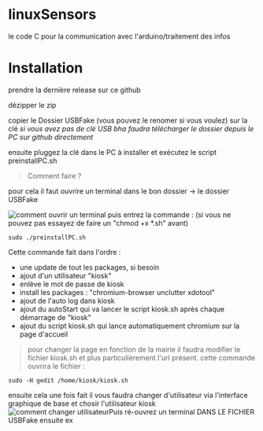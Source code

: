 
# linuxSensors
le code C pour la communication avec l'arduino/traitement des infos 
# Installation
prendre la dernière release sur ce github

dézipper le zip 

copier le Dossier USBFake (vous pouvez le renomer si vous voulez) sur la clé 
*si vous avez pas de clé USB bha faudra télécharger le dossier depuis le PC sur github directement*

ensuite pluggez la clé dans le PC à installer et exécutez le script preinstallPC.sh

> Comment faire ?

pour cela il faut ouvrire un terminal dans le bon dossier -> le dossier USBFake 

![comment ouvrir un terminal](https://i.ibb.co/3Rd97vB/tuto-linux.png)
puis entrez la commande : (si vous ne pouvez pas essayez de faire un "chmod +x *.sh" avant) 

    sudo ./preinstallPC.sh
Cette commande fait dans l'ordre :

 - une update de tout les packages, si besoin
 - ajout d'un utilisateur "kiosk"
 - enlève le mot de passe de kiosk
 - install les packages : "chromium-browser unclutter xdotool"
 - ajout de l'auto log dans kiosk
 - ajout du autoStart qui va lancer le script kiosk.sh après chaque démarrage de "kiosk"
 - ajout du script kiosk.sh qui lance automatiquement chromium sur la page d'accueil
 
 

> pour changer la page en fonction de la mairie il faudra modifier le fichier kiosk.sh et plus particulièrement l'url présent.
> cette commande ouvrira le fichier :

    sudo -H gedit /home/kiosk/kiosk.sh

ensuite cela une fois fait il vous faudra changer d'utilisateur via l'interface graphique de base et chosir l'utilisateur kiosk
![comment changer utilisateur](https://i.ibb.co/tPgFz7m/tuto-linux-2.png)Puis ré-ouvrez un terminal DANS LE FICHIER USBFake 
ensuite ex


 

<!--stackedit_data:
eyJoaXN0b3J5IjpbODgyMDY2MjE0LDE4NjMwNjU1NCwtNTI5Mz
cxNzk4LC0xNjc1NzQ4NzY3LC00MDA2ODExNzAsMzk2MTQyNTc5
LC0xNTM3NzgwOTE1LDExOTg4ODUzMDUsLTU0MTIxMjUsOTkxNT
MzNTc1LC0xNzAyMTA4Nzg0XX0=
-->